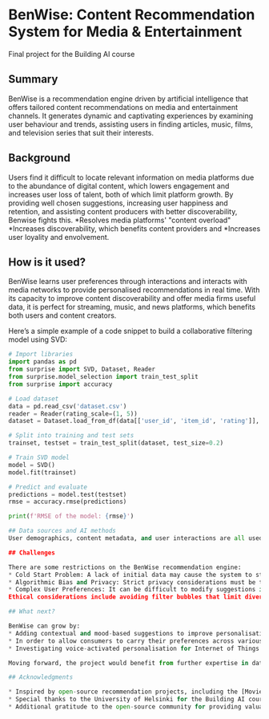 
# BenWise: Content Recommendation System for Media & Entertainment

Final project for the Building AI course

## Summary

BenWise is a recommendation engine driven by artificial intelligence that offers tailored content recommendations on media and entertainment channels. It generates dynamic and captivating experiences by examining user behaviour and trends, assisting users in finding articles, music, films, and television series that suit their interests.

## Background

Users find it difficult to locate relevant information on media platforms due to the abundance of digital content, which lowers engagement and increases user loss of talent, both of which limit platform growth. By providing well chosen suggestions, increasing user happiness and retention, and assisting content producers with better discoverability, Benwise fights this.
*Resolves media platforms' "content overload"
*Increases discoverability, which benefits content providers and
*Increases user loyality and envolvement.

## How is it used?

BenWise learns user preferences through interactions and interacts with media networks to provide personalised recommendations in real time. With its capacity to improve content discoverability and offer media firms useful data, it is perfect for streaming, music, and news platforms, which benefits both users and content creators.


Here’s a simple example of a code snippet to build a collaborative filtering model using SVD:

```python
# Import libraries
import pandas as pd
from surprise import SVD, Dataset, Reader
from surprise.model_selection import train_test_split
from surprise import accuracy

# Load dataset
data = pd.read_csv('dataset.csv')  
reader = Reader(rating_scale=(1, 5))
dataset = Dataset.load_from_df(data[['user_id', 'item_id', 'rating']], reader)

# Split into training and test sets
trainset, testset = train_test_split(dataset, test_size=0.2)

# Train SVD model
model = SVD()
model.fit(trainset)

# Predict and evaluate
predictions = model.test(testset)
rmse = accuracy.rmse(predictions)

print(f'RMSE of the model: {rmse}')

## Data sources and AI methods
User demographics, content metadata, and user interactions are all used by the recommendation engine. Testing is based on publicly available datasets such as MovieLens and Spotify's dataset on Kaggle. Among the AI methods are content-based filtering, collaborative filtering, and deep learning models (such as RNNs and autoencoders).

## Challenges

There are some restrictions on the BenWise recommendation engine:
* Cold Start Problem: A lack of initial data may cause the system to struggle with new users or new material.
* Algorithmic Bias and Privacy: Strict privacy considerations must be taken when managing sensitive user data, as recommender systems may inadvertently propagate biases.
* Complex User Preferences: It can be difficult to modify suggestions in real-time due to users' changing preferences.
Ethical considerations include avoiding filter bubbles that limit diverse content exposure and ensuring data privacy and security compliance.

## What next?

BenWise can grow by:
* Adding contextual and mood-based suggestions to improve personalisation.
* In order to allow consumers to carry their preferences across various media platforms, cross-platform compatibility is being implemented.
* Investigating voice-activated personalisation for Internet of Things devices and smart TVs.

Moving forward, the project would benefit from further expertise in data engineering and NLP, as well as continuous user testing and feedback.

## Acknowledgments

* Inspired by open-source recommendation projects, including the [MovieLens dataset] and research on collaborative filtering.
* Special thanks to the University of Helsinki for the Building AI course, which inspired and guided the development of this project.
* Additional gratitude to the open-source community for providing valuable resources that have influenced this project’s development.

